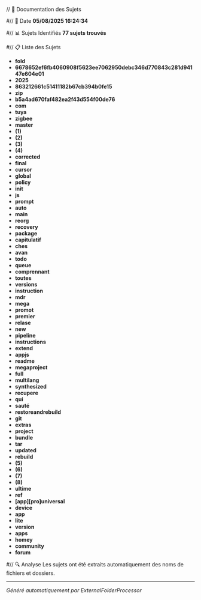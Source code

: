 // 🎯 Documentation des Sujets

#// 📅 Date
**05/08/2025 16:24:34**

#// 📊 Sujets Identifiés
**77 sujets trouvés**

#// 📋 Liste des Sujets
- **fold**
- **6678652ef6fb4060908f5623ee7062950debc346d770843c281d94147e604e01**
- **2025**
- **863212661c51411182b67cb394b0fe15**
- **zip**
- **b5a4ad670faf482ea2f43d554f00de76**
- **com**
- **tuya**
- **zigbee**
- **master**
- **(1)**
- **(2)**
- **(3)**
- **(4)**
- **corrected**
- **final**
- **cursor**
- **global**
- **policy**
- **init**
- **js**
- **prompt**
- **auto**
- **main**
- **reorg**
- **recovery**
- **package**
- **capitulatif**
- **ches**
- **avan**
- **todo**
- **queue**
- **comprennant**
- **toutes**
- **versions**
- **instruction**
- **mdr**
- **mega**
- **promot**
- **premier**
- **relase**
- **new**
- **pipeline**
- **instructions**
- **extend**
- **appjs**
- **readme**
- **megaproject**
- **full**
- **multilang**
- **synthesized**
- **recupere**
- **qui**
- **sauté**
- **restoreandrebuild**
- **git**
- **extras**
- **project**
- **bundle**
- **tar**
- **updated**
- **rebuild**
- **(5)**
- **(6)**
- **(7)**
- **(8)**
- **ultime**
- **ref**
- **[app][pro]universal**
- **device**
- **app**
- **lite**
- **version**
- **apps**
- **homey**
- **community**
- **forum**

#// 🔍 Analyse
Les sujets ont été extraits automatiquement des noms de fichiers et dossiers.

---
*Généré automatiquement par ExternalFolderProcessor*
